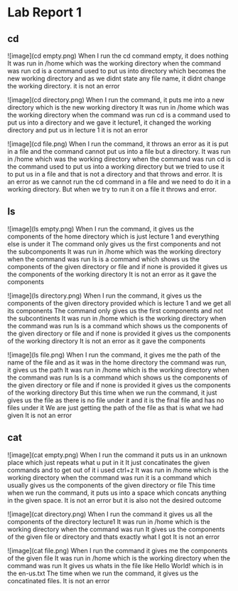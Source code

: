 # **Lab Report 1**

## cd

![image](cd empty.png)
When I run the cd command empty, it does nothing
It was run in /home which was the working directory when the command was run
cd is a command used to put us into directory which becomes the new working directory and as we didnt state any file name, it didnt change the working directory.
it is not an error

![image](cd directory.png)
When I run the command, it puts me into a new directory which is the new working directory
It was run in /home which was the working directory when the command was run
cd is a command used to put us into a directory and we gave it lecture1, it changed the working directory and put us in lecture 1
it is not an error

![image](cd file.png)
When I run the command, it throws an error as it is put in a file and the command cannot put us into a file but a directory.
It was run in /home which was the working directory when the command was run
cd is the command used to put us into a working directory but we tried to use it to put us in a file and that is not a directory and that throws and error.
It is an error as we cannot run the cd command in a file and we need to do it in a working directory. But when we try to run it on a file it throws and error.


## ls

![image](ls empty.png)
When I run the command, it gives us the components of the home directory which is just lecture 1 and everything else is under it
The command only gives us the first components and not the subcomponents
It was run in /home which was the working directory when the command was run
ls is a command which shows us the components of the given directory or file and if none is provided it gives us the components of the working directory
It is not an error as it gave the components

![image](ls directory.png)
When I run the command, it gives us the components of the given directory provided which is lecture 1 and we get all its components
The command only gives us the first components and not the subcontinents
It was run in /home which is the working directory when the command was run
ls is a command which shows us the components of the given directory or file and if none is provided it gives us the components of the working directory
It is not an error as it gave the components

![image](ls file.png)
When I run the command, it gives me the path of the name of the file and as it was in the home directory the command was run, it gives us the path
It was run in /home which is the working directory when the command was run
ls is a command which shows us the components of the given directory or file and if none is provided it gives us the components of the working directory
But this time when we run the command, it just gives us the file as there is no file under it and it is the final file and has no files under it 
We are just getting the path of the file as that is what we had given
It is not an error

## cat

![image](cat empty.png)
When I run the command it puts us in an unknown place which just repeats what u put in it
It just concatinates the given commands and to get out of it i used ctrl+z
It was run in /home which is the working directory when the command was run
it is a command which usually gives us the components of the given directory or file
This time when we run the command, it puts us into a space which concats anything in the given space.
It is not an error but it is also not the desired outcome

![image](cat directory.png)
When I run the command it gives us all the components of the directory lecture1
It was run in /home which is the working directory when the command was run
It gives us the components of the given file or directory and thats exactly what I got
It is not an error

![image](cat file.png)
When I run the command it gives me the components of the given file
It was run in /home which is the working directory when the command was run
It gives us whats in the file like Hello World! which is in the en-us.txt 
The time when we run the command, it gives us the concatinated files.
It is not an error
